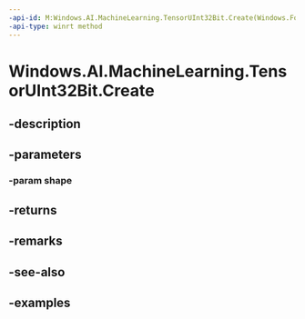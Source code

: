 ```yaml
---
-api-id: M:Windows.AI.MachineLearning.TensorUInt32Bit.Create(Windows.Foundation.Collections.IIterable{System.Int64})
-api-type: winrt method
---
```


<!-- Method syntax.
public TensorUInt32Bit TensorUInt32Bit.Create(IIterable<Int64> shape)
-->

# Windows.AI.MachineLearning.TensorUInt32Bit.Create

## -description

## -parameters
### -param shape

## -returns

## -remarks

## -see-also

## -examples

